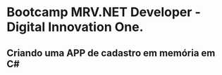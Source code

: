 # Bootcamp MRV.NET Developer - Digital Innovation One.

## Criando uma APP de cadastro em memória em C#
